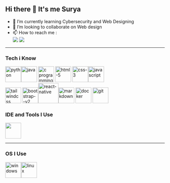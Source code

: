 ## Hi there 👋 It's me Surya

- 🌱 I’m currently learning Cybersecurity and Web Designing
- 👯 I’m looking to collaborate on Web design
- 📫 How to reach me :
<br>[<img src="https://img.shields.io/badge/LinkedIn-0077B5?style=for-the-badge&logo=linkedin&logoColor=white" />](https://www.linkedin.com/in/surya-palanisamy-/)
[<img src="https://img.shields.io/badge/Instagram-0077B5?style=for-the-badge&logo=instagram&logoColor=pink" >](https://www.instagram.com/surya_palanisamy28?igsh=eG1nbTN6eHAwazR2)

---


### Tech i Know
<img height="50" width="50" src="https://img.icons8.com/color/48/000000/python.png" alt="python"/><img height="50" width="50" src="https://img.icons8.com/color/48/java-coffee-cup-logo--v1.png" alt="java"/> <img height="50" width="50" src="https://img.icons8.com/color/50/000000/c-programming.png" alt="c programming"/> <img height="50" width="50" src="https://img.icons8.com/color/50/000000/html-5.png" alt="html-5"/> <img height="50" width="50" src="https://img.icons8.com/color/50/css3.png" alt="css-3"/><img height="50" width="50" src="https://img.icons8.com/color/50/javascript.png" alt="javascript"/><br/><img width="50" height="50" src="https://img.icons8.com/color/50/tailwind_css.png" alt="tailwindcss"/> <img width="50" height="50" src="https://img.icons8.com/color/50/bootstrap--v2.png" alt="bootstrap--v2"/><img width="64" height="64" src="https://img.icons8.com/nolan/64/react-native.png" alt="react-native"/><img width="50" height="50" src="https://img.icons8.com/nolan/64/markdown.png" alt="markdown"/>  <img height="50" width="50" src="https://img.icons8.com/color/96/docker.png" alt="docker"/> <img height="50" width="50" src="https://img.icons8.com/color/50/000000/git.png" alt="git"/>
### IDE and Tools I Use
<img height="50" width="50" src="https://img.icons8.com/color/48/000000/visual-studio-code-2019.png"/>

---
### OS I Use
<img height="50" width="50" src="https://img.icons8.com/fluency/48/windows-11.png" alt="windows"/><img width="50" height="50" src="https://img.icons8.com/color/48/linux--v1.png" alt="linux"/>
<br>







